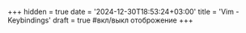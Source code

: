 +++
hidden = true
date = '2024-12-30T18:53:24+03:00'
title = 'Vim - Keybindings'
draft = true  #вкл/выкл отоброжение
+++